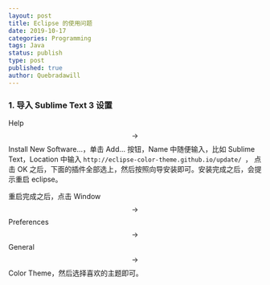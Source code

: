 ```yaml
---
layout: post
title: Eclipse 的使用问题
date: 2019-10-17
categories: Programming
tags: Java
status: publish
type: post
published: true
author: Quebradawill
---
```


### 1. 导入 Sublime Text 3 设置

Help $$\to$$ Install New Software...，单击 Add... 按钮，Name 中随便输入，比如 Sublime Text，Location 中输入  `http://eclipse-color-theme.github.io/update/ `， 点击 OK 之后，下面的插件全部选上，然后按照向导安装即可。安装完成之后，会提示重启 eclipse。

 重启完成之后，点击 Window $$\to$$ Preferences $$\to$$ General $$\to$$ Color Theme，然后选择喜欢的主题即可。